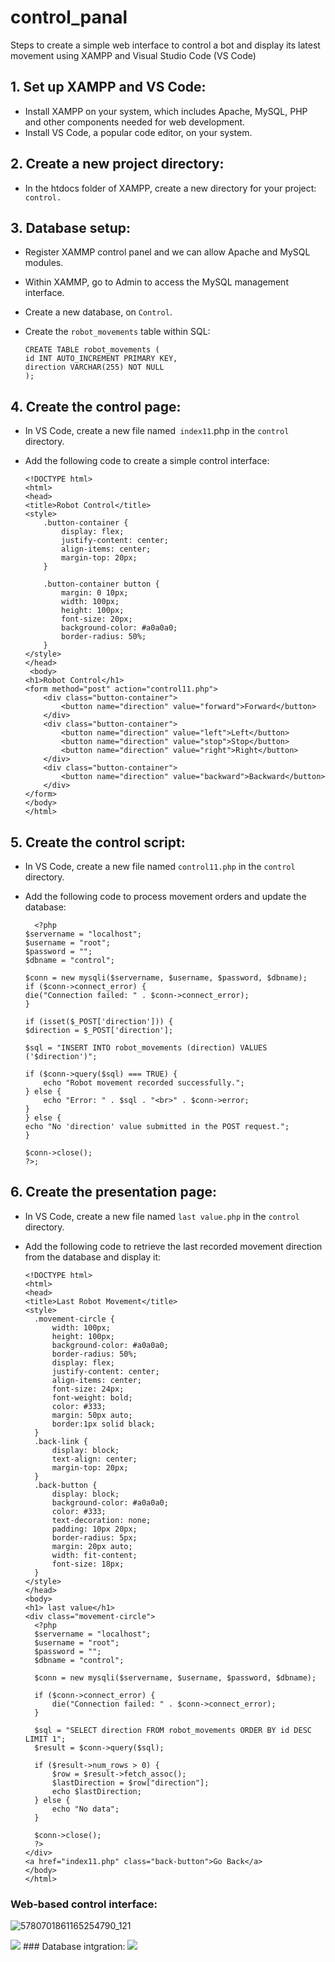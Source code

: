 # control_panal
Steps to create a simple web interface to control a bot and display its latest movement using XAMPP and Visual Studio Code (VS Code)

## 1. Set up XAMPP and VS Code:
   - Install XAMPP on your system, which includes Apache, MySQL, PHP and other components needed for web development.
   - Install VS Code, a popular code editor, on your system.
## 2. Create a new project directory:
   - In the htdocs folder of XAMPP, create a new directory for your project:  ` control.`
## 3. Database setup:
   - Register XAMMP control panel and we can allow Apache and MySQL modules.
   - Within XAMMP, go to Admin to access the MySQL management interface.
   - Create a new database, on `Control`.
   - Create the `robot_movements` table within SQL:
     
     ```
     CREATE TABLE robot_movements (
     id INT AUTO_INCREMENT PRIMARY KEY,
     direction VARCHAR(255) NOT NULL
     );
## 4. Create the control page:
 - In VS Code, create a new file named` index11`.php in the `control `directory.
 - Add the following code to create a simple control interface:
   
    ```
   <!DOCTYPE html>
    <html>
    <head>
    <title>Robot Control</title>
    <style>
        .button-container {
            display: flex;
            justify-content: center;
            align-items: center;
            margin-top: 20px;
        }

        .button-container button {
            margin: 0 10px;
            width: 100px;
            height: 100px;
            font-size: 20px;
            background-color: #a0a0a0;
            border-radius: 50%;
        }
    </style>
    </head>
     <body>
    <h1>Robot Control</h1>
    <form method="post" action="control11.php">
        <div class="button-container">
            <button name="direction" value="forward">Forward</button>
        </div>
        <div class="button-container">
            <button name="direction" value="left">Left</button>
            <button name="direction" value="stop">Stop</button>
            <button name="direction" value="right">Right</button>
        </div>
        <div class="button-container">
            <button name="direction" value="backward">Backward</button>
        </div>
    </form>
    </body>
    </html>
## 5. Create the control script:
- In VS Code, create a new file named `control11.php` in the `control` directory.
- Add the following code to process movement orders and update the database:
  
    ```
      <?php
    $servername = "localhost";
    $username = "root";
    $password = "";
    $dbname = "control";

    $conn = new mysqli($servername, $username, $password, $dbname);
    if ($conn->connect_error) {
    die("Connection failed: " . $conn->connect_error);
    }

    if (isset($_POST['direction'])) {
    $direction = $_POST['direction'];

    $sql = "INSERT INTO robot_movements (direction) VALUES ('$direction')";

    if ($conn->query($sql) === TRUE) {
        echo "Robot movement recorded successfully.";
    } else {
        echo "Error: " . $sql . "<br>" . $conn->error;
    }
    } else {
    echo "No 'direction' value submitted in the POST request.";
    }

    $conn->close();
    ?>;

 ## 6. Create the presentation page:
  - In VS Code, create a new file named `last value.php` in the `control` directory.
  - Add the following code to retrieve the last recorded movement direction from the database and display it:
    
      ```
     <!DOCTYPE html>
      <html>
     <head>
    <title>Last Robot Movement</title>
    <style>
        .movement-circle {
            width: 100px;
            height: 100px;
            background-color: #a0a0a0;
            border-radius: 50%;
            display: flex;
            justify-content: center;
            align-items: center;
            font-size: 24px;
            font-weight: bold;
            color: #333;
            margin: 50px auto;
            border:1px solid black;
        }
        .back-link {
            display: block;
            text-align: center;
            margin-top: 20px;
        }
        .back-button {
            display: block;
            background-color: #a0a0a0;
            color: #333;
            text-decoration: none;
            padding: 10px 20px;
            border-radius: 5px;
            margin: 20px auto;
            width: fit-content;
            font-size: 18px;
        }
    </style>
    </head>
    <body>
     <h1> last value</h1>
    <div class="movement-circle">
        <?php
        $servername = "localhost";
        $username = "root";
        $password = "";
        $dbname = "control";

        $conn = new mysqli($servername, $username, $password, $dbname);

        if ($conn->connect_error) {
            die("Connection failed: " . $conn->connect_error);
        }

        $sql = "SELECT direction FROM robot_movements ORDER BY id DESC LIMIT 1";
        $result = $conn->query($sql);

        if ($result->num_rows > 0) {
            $row = $result->fetch_assoc();
            $lastDirection = $row["direction"];
            echo $lastDirection;
        } else {
            echo "No data";
        }

        $conn->close();
        ?>
    </div>
    <a href="index11.php" class="back-button">Go Back</a>
    </body>
    </html>
 ### Web-based control interface:
 ![5780701861165254790_121](https://github.com/sarah-Ahmed-99/control_panal/assets/174282340/c2cb3bba-313e-413d-8255-9e340846b107)
 
 
<img src=" https://github.com/sarah-Ahmed-99/control_panal/assets/174282340/6267876a-0d25-4899-adf1-05f3121e3134">
 ### Database intgration:
<img src= "https://github.com/sarah-Ahmed-99/control_panal/assets/174282340/5e4d7c2b-7a48-437e-aa8a-185643489df3">


